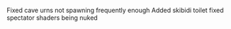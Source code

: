 Fixed cave urns not spawning frequently enough
Added skibidi toilet
fixed spectator shaders being nuked